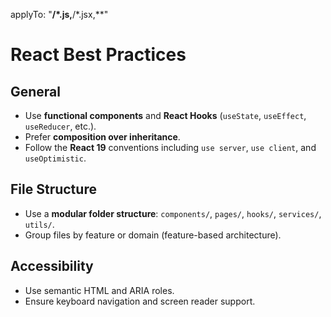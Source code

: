 applyTo: "**/*.js,**/*.jsx,**"

# React Best Practices

## General
- Use **functional components** and **React Hooks** (`useState`, `useEffect`, `useReducer`, etc.).
- Prefer **composition over inheritance**.
- Follow the **React 19** conventions including `use server`, `use client`, and `useOptimistic`.

## File Structure
- Use a **modular folder structure**: `components/`, `pages/`, `hooks/`, `services/`, `utils/`.
- Group files by feature or domain (feature-based architecture).

## Accessibility
- Use semantic HTML and ARIA roles.
- Ensure keyboard navigation and screen reader support.

